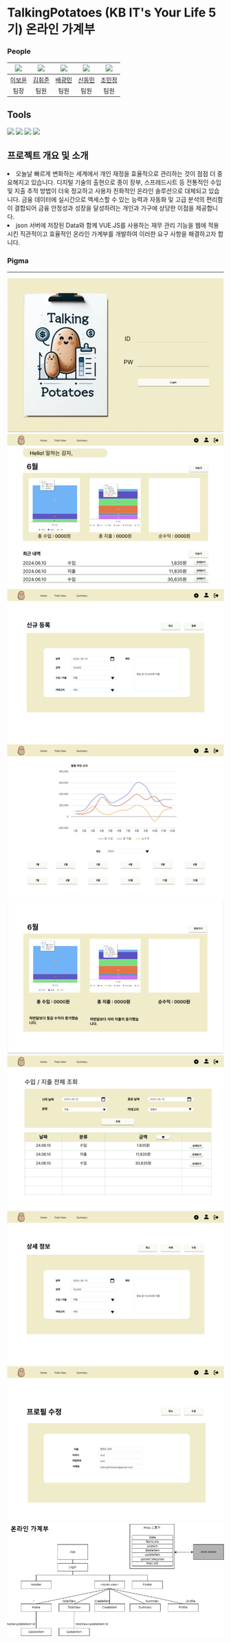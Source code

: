 # TalkingPotatoes (KB IT's Your Life 5기) 온라인 가계부

### People

| <img src="https://github.com/BoyunLee.png" width="80"> | <img src="https://github.com/Hwijun-Kim.png" width="80"> | <img src="https://github.com/pangminwhere.png" width="80"> | <img src="https://github.com/ShinDong17.png" width="80"> | <img src="https://github.com/minjeongj0.png" width="80"> |
| :----------------------------------------------------: | :------------------------------------------------------: | :--------------------------------------------------------: | :------------------------------------------------------: | :------------------------------------------------------: |
|         [이보윤](https://github.com/BoyunLee)          |         [김휘준](https://github.com/Hwijun-Kim)          |         [배광민](https://github.com/pangminwhere)          |         [신동민](https://github.com/ShinDong17)          |         [조민정](https://github.com/minjeongj0)          |
|                          팀장                          |                           팀원                           |                            팀원                            |                           팀원                           |                           팀원                           |

## Tools

<img src="https://img.shields.io/badge/Vue.js-4FC08D?style=for-the-badge&logo=Vue.js&logoColor=white"> <img src="https://img.shields.io/badge/HTML5-E34F26?style=for-the-badge&logo=HTML5&logoColor=white"> <img src="https://img.shields.io/badge/CSS3-1572B6?style=for-the-badge&logo=CSS3&logoColor=white"> <img src="https://img.shields.io/badge/Javascript-F7DF1E?style=for-the-badge&logo=Javascript&logoColor=white">

## 프로젝트 개요 및 소개

<li>오늘날 빠르게 변화하는 세계에서 개인 재정을 효율적으로 관리하는 것이 점점 더 중요해지고 있습니다. 디지털 기술의 출현으로 종이 장부, 스프레드시트 등 전통적인 수입 및 지출 추적 방법이 더욱 정교하고 사용자 친화적인 온라인 솔루션으로 대체되고 있습니다. 금융 데이터에 실시간으로 액세스할 수 있는 능력과 자동화 및 고급 분석의 편리함이 결합되어 금융 안정성과 성장을 달성하려는 개인과 가구에 상당한 이점을 제공합니다.</li><li>json 서버에 저장된 Data와 함께 VUE.JS를 사용하는 재무 관리 기능을 웹에 적용시킨 직관적이고 효율적인 온라인 가계부를 개발하여 이러한 요구 사항을 해결하고자 합니다.
</li>

### Pigma
<hr>

![캡처](/Figma/Login.png/)
![캡처](/Figma/Home.png/)
![캡처](/Figma/CreateItem.png/)
![캡처](/Figma/Summary.png/)
![캡처](/Figma/Summary2.png/)
![캡처](/Figma/TotalView.png/)
![캡처](/Figma/UpdateItem.png/)
![캡처](/Figma/Profile.png/)
![캡처](/Figma/vue-router_구성도.png/)
